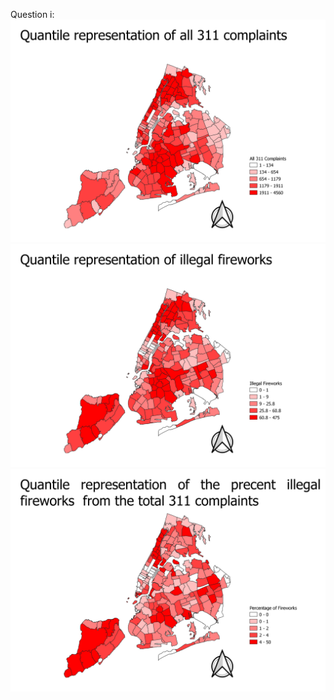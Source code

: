 Question i:
![alt text](https://github.com/WillW983/UDM-2022/blob/main/Assignment%201/All%20311%20Complaints.png?raw=true)
![alt text](https://github.com/WillW983/UDM-2022/blob/main/Assignment%201/Illegal%20Fireworks.png?raw=true)
![alt text](https://github.com/WillW983/UDM-2022/blob/main/Assignment%201/Percent%20of%20Fireworks.png?raw=true)
